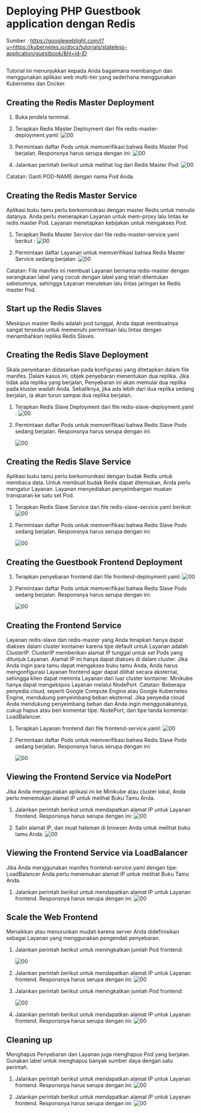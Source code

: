 # Deploying PHP Guestbook application dengan Redis

Sumber : https://googleweblight.com/i?u=https://kubernetes.io/docs/tutorials/stateless-application/guestbook/&hl=id-ID
##

Tutorial ini menunjukkan kepada Anda bagaimana membangun dan menggunakan aplikasi web multi-tier yang sederhana menggunakan Kubernetes dan Docker.


## Creating the Redis Master Deployment

1. Buka jendela terminal.
   
2. Terapkan Redis Master Deployment dari file redis-master-deployment.yaml:
   ![00](gambar/p1.PNG)
   
3. Permintaan daftar Pods untuk memverifikasi bahwa Redis Master Pod berjalan. Responsnya harus serupa dengan ini:
   ![00](gambar/p2.PNG)
   
4. Jalankan perintah berikut untuk melihat log dari Redis Master Pod:
   ![00](gambar/p3.PNG)
   
   
Catatan: Ganti POD-NAME dengan nama Pod Anda.
   
   
## Creating the Redis Master Service

Aplikasi buku tamu perlu berkomunikasi dengan master Redis untuk menulis datanya. Anda perlu menerapkan Layanan untuk mem-proxy lalu lintas ke redis master Pod. Layanan menetapkan kebijakan untuk mengakses Pod.

1. Terapkan Redis Master Service dari file redis-master-service.yaml berikut :
   ![00](gambar/p4.PNG)
   
2. Permintaan daftar Layanan untuk memverifikasi bahwa Redis Master Service sedang berjalan:
   ![00](gambar/p5.PNG)
   
Catatan: File manifes ini membuat Layanan bernama redis-master dengan serangkaian label yang cocok dengan label yang telah ditentukan sebelumnya, sehingga Layanan merutekan lalu lintas jaringan ke Redis master Pod.


## Start up the Redis Slaves

Meskipun master Redis adalah pod tunggal, Anda dapat membuatnya sangat tersedia untuk memenuhi permintaan lalu lintas dengan menambahkan replika Redis Slaves.


## Creating the Redis Slave Deployment

Skala penyebaran didasarkan pada konfigurasi yang ditetapkan dalam file manifes. Dalam kasus ini, objek penyebaran menentukan dua replika.
Jika tidak ada replika yang berjalan, Penyebaran ini akan memulai dua replika pada kluster wadah Anda. Sebaliknya, jika ada lebih dari dua replika sedang berjalan, ia akan turun sampai dua replika berjalan.

1. Terapkan Redis Slave Deployment dari file redis-slave-deployment.yaml :
   ![00](gambar/p6.PNG)
   
2. Permintaan daftar Pods untuk memverifikasi bahwa Redis Slave Pods sedang berjalan. Responsnya harus serupa dengan ini:
   
   ![00](gambar/p7.PNG)
   
   
## Creating the Redis Slave Service

Aplikasi buku tamu perlu berkomunikasi dengan budak Redis untuk membaca data. Untuk membuat budak Redis dapat ditemukan, Anda perlu mengatur Layanan. Layanan menyediakan penyeimbangan muatan transparan ke satu set Pod.

1. Terapkan Redis Slave Service dari file redis-slave-service.yaml berikut:
   ![00](gambar/p8.PNG)
   
2. Permintaan daftar Pods untuk memverifikasi bahwa Redis Slave Pods sedang berjalan. Responsnya harus serupa dengan ini:
   
   ![00](gambar/p9.PNG)
   

## Creating the Guestbook Frontend Deployment

1. Terapkan penyebaran frontend dari file frontend-deployment.yaml:
   ![00](gambar/p10.PNG)
   
2. Permintaan daftar Pods untuk memverifikasi bahwa Redis Slave Pods sedang berjalan. Responsnya harus serupa dengan ini:
   
   ![00](gambar/p11.PNG)


## Creating the Frontend Service

Layanan redis-slave dan redis-master yang Anda terapkan hanya dapat diakses dalam cluster kontainer karena tipe default untuk Layanan adalah ClusterIP.
ClusterIP memberikan alamat IP tunggal untuk set Pods yang ditunjuk Layanan. Alamat IP ini hanya dapat diakses di dalam cluster.
Jika Anda ingin para tamu dapat mengakses buku tamu Anda, Anda harus mengonfigurasi Layanan frontend agar dapat dilihat secara eksternal, sehingga klien dapat meminta Layanan dari luar cluster kontainer. Minikube hanya dapat mengekspos Layanan melalui NodePort.
Catatan: Beberapa penyedia cloud, seperti Google Compute Engine atau Google Kubernetes Engine, mendukung penyeimbang beban eksternal. Jika penyedia cloud Anda mendukung penyeimbang beban dan Anda ingin menggunakannya, cukup hapus atau beri komentar tipe: NodePort, dan tipe tanda komentar: LoadBalancer.

1. Terapkan Layanan frontend dari file frontend-service.yaml:
   ![00](gambar/p12.PNG)
   
2. Permintaan daftar Pods untuk memverifikasi bahwa Redis Slave Pods sedang berjalan. Responsnya harus serupa dengan ini:
   
   ![00](gambar/p13.PNG)
   
   
## Viewing the Frontend Service via NodePort

Jika Anda menggunakan aplikasi ini ke Minikube atau cluster lokal, Anda perlu menemukan alamat IP untuk melihat Buku Tamu Anda.

1. Jalankan perintah berikut untuk mendapatkan alamat IP untuk Layanan frontend. Responsnya harus serupa dengan ini:
   ![00](gambar/p14.PNG)
   
2. Salin alamat IP, dan muat halaman di browser Anda untuk melihat buku tamu Anda.
   ![00](gambar/pp1.PNG)
   
   
## Viewing the Frontend Service via LoadBalancer

Jika Anda menggunakan manifes frontend-service.yaml dengan tipe: LoadBalancer Anda perlu menemukan alamat IP untuk melihat Buku Tamu Anda.

1. Jalankan perintah berikut untuk mendapatkan alamat IP untuk Layanan frontend. Responsnya harus serupa dengan ini:
   ![00](gambar/p15.PNG)


   
## Scale the Web Frontend

Menaikkan atau menurunkan mudah karena server Anda didefinisikan sebagai Layanan yang menggunakan pengendali penyebaran.

1. Jalankan perintah berikut untuk meningkatkan jumlah Pod frontend:
   
   ![00](gambar/p16.PNG)

2. Jalankan perintah berikut untuk mendapatkan alamat IP untuk Layanan frontend. Responsnya harus serupa dengan ini:
   ![00](gambar/p17.PNG)
   
3. Jalankan perintah berikut untuk meningkatkan jumlah Pod frontend:
   
   ![00](gambar/p18.PNG)

4. Jalankan perintah berikut untuk mendapatkan alamat IP untuk Layanan frontend. Responsnya harus serupa dengan ini:
   ![00](gambar/p19.PNG)
   

## Cleaning up
Menghapus Penyebaran dan Layanan juga menghapus Pod yang berjalan. Gunakan label untuk menghapus banyak sumber daya dengan satu perintah.

1. Jalankan perintah berikut untuk mendapatkan alamat IP untuk Layanan frontend. Responsnya harus serupa dengan ini:
   ![00](gambar/p20.PNG)
   
2. Jalankan perintah berikut untuk mendapatkan alamat IP untuk Layanan frontend. Responsnya harus serupa dengan ini:
   ![00](gambar/p21.PNG)